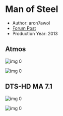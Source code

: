 # Man of Steel

* Author: aron7awol
* [Forum Post](https://www.avsforum.com/threads/bass-eq-for-filtered-movies.2995212/post-56880904)
* Production Year: 2013

## Atmos

![img 0](https://i.imgur.com/vwNttk2.jpg)

![img 0](https://i.imgur.com/GexELdT.jpg)

## DTS-HD MA 7.1

![img 0](https://i.imgur.com/PlIMT0n.jpg)

![img 0](https://i.imgur.com/uNjgO4z.png)

